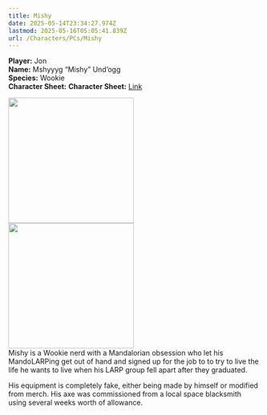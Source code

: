 ```yaml
---
title: Mishy
date: 2025-05-14T23:34:27.974Z
lastmod: 2025-05-16T05:05:41.839Z
url: /Characters/PCs/Mishy
---
```

**Player:** Jon\
**Name:** Mshyyyg “Mishy” Und’ogg\
**Species:** Wookie\
**Character Sheet:** **Character Sheet:** [Link](https://docs.google.com/document/d/1kSD2lLqSsBQ04c3P7INe-KPUsHVJcQLJIGgUZGsDXEg/edit?tab=t.0)

<img src="/ob/Images/Mishy%20Portrait%201.png" width="250px">\
<img src="/ob/Images/Mishy%20Portrait%202.png" width="250px">\
Mishy is a Wookie nerd with a Mandalorian obsession who let his MandoLARPing get out of hand and signed up for the job to to try to live the life he wants to live when his LARP group fell apart after they graduated.

His equipment is completely fake, either being made by himself or modified from merch. His axe was commissioned from a local space blacksmith using several weeks worth of allowance.
